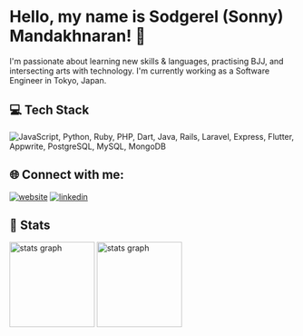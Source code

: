 # Hello, my name is Sodgerel (Sonny) Mandakhnaran! 👋

I'm passionate about learning new skills & languages, practising BJJ, and intersecting arts with technology. I'm currently working as a Software Engineer in Tokyo, Japan.

## 💻 Tech Stack

<img src="https://skillicons.dev/icons?i=js,python,ruby,php,dart,java,rails,laravel,express,flutter,postgres,mysql,mongodb" title="JavaScript, Python, Ruby, PHP, Dart, Java, Rails, Express, Flutter, PostgreSQL, MySQL, MongoDB" alt="JavaScript, Python, Ruby, PHP, Dart, Java, Rails, Laravel, Express, Flutter, Appwrite, PostgreSQL, MySQL, MongoDB" />

## 🌐 Connect with me:

[![website](https://img.shields.io/badge/web-A21432?style=for-the-badge&logo=globe&logoColor=white)](https://leregdos.github.io/portfolio/)
[![linkedin](https://img.shields.io/badge/LinkedIn-0077B5?style=for-the-badge&logo=linkedin&logoColor=white)](https://www.linkedin.com/in/leregdos/)

## 🌲 Stats

<div align="left">
 
  <img src="https://github-readme-stats.vercel.app/api?username=leregdos&theme=tokyonight&hide_border=false&include_all_commits=true&count_private=true" height="150" alt="stats graph"  />
 
   <img src="https://github-readme-streak-stats.herokuapp.com/?user=leregdos&theme=tokyonight&hide_border=false" height="150" alt="stats graph"  />
</div>

